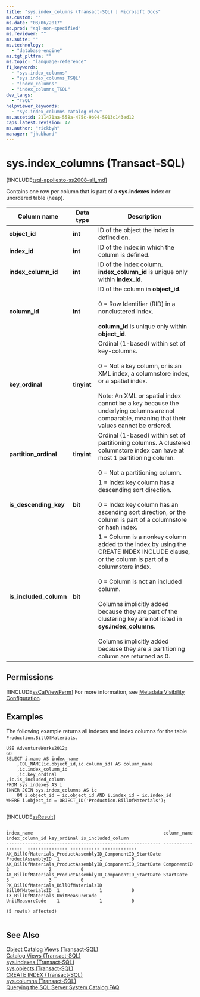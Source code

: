 ```yaml
---
title: "sys.index_columns (Transact-SQL) | Microsoft Docs"
ms.custom: ""
ms.date: "03/06/2017"
ms.prod: "sql-non-specified"
ms.reviewer: ""
ms.suite: ""
ms.technology: 
  - "database-engine"
ms.tgt_pltfrm: ""
ms.topic: "language-reference"
f1_keywords: 
  - "sys.index_columns"
  - "sys.index_columns_TSQL"
  - "index_columns"
  - "index_columns_TSQL"
dev_langs: 
  - "TSQL"
helpviewer_keywords: 
  - "sys.index_columns catalog view"
ms.assetid: 211471aa-558a-475c-9b94-5913c143ed12
caps.latest.revision: 47
ms.author: "rickbyh"
manager: "jhubbard"
---
```

# sys.index_columns (Transact-SQL)
[!INCLUDE[tsql-appliesto-ss2008-all_md](../../../a9retired/includes/tsql-appliesto-ss2008-all-md.md)]

  Contains one row per column that is part of a **sys.indexes** index or unordered table (heap).  
  
|Column name|Data type|Description|  
|-----------------|---------------|-----------------|  
|**object_id**|**int**|ID of the object the index is defined on.|  
|**index_id**|**int**|ID of the index in which the column is defined.|  
|**index_column_id**|**int**|ID of the index column. **index_column_id** is unique only within **index_id**.|  
|**column_id**|**int**|ID of the column in **object_id**.<br /><br /> 0 = Row Identifier (RID) in a nonclustered index.<br /><br /> **column_id** is unique only within **object_id**.|  
|**key_ordinal**|**tinyint**|Ordinal (1-based) within set of key-columns.<br /><br /> 0 = Not a key column, or is an XML index, a columnstore index, or a spatial index.<br /><br /> Note: An XML or spatial index cannot be a key because the underlying columns are not comparable, meaning that their values cannot be ordered.|  
|**partition_ordinal**|**tinyint**|Ordinal (1-based) within set of partitioning columns. A clustered columnstore index can have at most 1 partitioning column.<br /><br /> 0 = Not a partitioning column.|  
|**is_descending_key**|**bit**|1 = Index key column has a descending sort direction.<br /><br /> 0 = Index key column has an ascending sort direction, or the column is part of a columnstore or hash index.|  
|**is_included_column**|**bit**|1 = Column is a nonkey column added to the index by using the CREATE INDEX INCLUDE clause, or the column is part of a columnstore index.<br /><br /> 0 = Column is not an included column.<br /><br /> Columns implicitly added because they are part of the clustering key are not listed in **sys.index_columns**.<br /><br /> Columns implicitly added because they are a partitioning column are returned as 0.|  
  
## Permissions  
 [!INCLUDE[ssCatViewPerm](../../../relational-databases/reference/system-catalog-views/includes/sscatviewperm-md.md)] For more information, see [Metadata Visibility Configuration](../../../relational-databases/security/metadata-visibility-configuration.md).  
  
## Examples  
 The following example returns all indexes and index columns for the table `Production.BillOfMaterials`.  
  
```  
USE AdventureWorks2012;  
GO  
SELECT i.name AS index_name  
    ,COL_NAME(ic.object_id,ic.column_id) AS column_name  
    ,ic.index_column_id  
    ,ic.key_ordinal  
,ic.is_included_column  
FROM sys.indexes AS i  
INNER JOIN sys.index_columns AS ic   
    ON i.object_id = ic.object_id AND i.index_id = ic.index_id  
WHERE i.object_id = OBJECT_ID('Production.BillOfMaterials');  
  
```  
  
 [!INCLUDE[ssResult](../../../relational-databases/includes/ssresult-md.md)]  
  
```  
  
index_name                                                 column_name        index_column_id key_ordinal is_included_column  
---------------------------------------------------------- -----------------  --------------- ----------- -------------  
AK_BillOfMaterials_ProductAssemblyID_ComponentID_StartDate ProductAssemblyID  1               1           0  
AK_BillOfMaterials_ProductAssemblyID_ComponentID_StartDate ComponentID        2               2           0  
AK_BillOfMaterials_ProductAssemblyID_ComponentID_StartDate StartDate          3               3           0  
PK_BillOfMaterials_BillOfMaterialsID                       BillOfMaterialsID  1               1           0  
IX_BillOfMaterials_UnitMeasureCode                         UnitMeasureCode    1               1           0  
  
(5 row(s) affected)  
  
```  
  
## See Also  
 [Object Catalog Views &#40;Transact-SQL&#41;](../../../relational-databases/reference/system-catalog-views/object-catalog-views-transact-sql.md)   
 [Catalog Views &#40;Transact-SQL&#41;](../../../relational-databases/reference/system-catalog-views/catalog-views-transact-sql.md)   
 [sys.indexes &#40;Transact-SQL&#41;](../../../relational-databases/reference/system-catalog-views/sys.indexes-transact-sql.md)   
 [sys.objects &#40;Transact-SQL&#41;](../../../relational-databases/reference/system-catalog-views/sys.objects-transact-sql.md)   
 [CREATE INDEX &#40;Transact-SQL&#41;](../../../t-sql/statements/create-index-transact-sql.md)   
 [sys.columns &#40;Transact-SQL&#41;](../../../relational-databases/reference/system-catalog-views/sys.columns-transact-sql.md)   
 [Querying the SQL Server System Catalog FAQ](../../../relational-databases/reference/system-catalog-views/querying-the-sql-server-system-catalog-faq.md)  
  
  